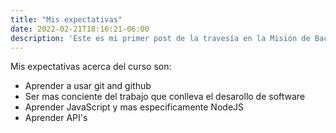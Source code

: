 ```yaml
---
title: "Mis expectativas"
date: 2022-02-21T18:16:21-06:00
description: 'Este es mi primer post de la travesía en la Misión de Backend con Node JS de Launch X.'
---
```


Mis expectativas acerca del curso son:
* Aprender a usar git and github
* Ser mas conciente del trabajo que conlleva el desarollo de software
* Aprender JavaScript y mas especificamente NodeJS
* Aprender API's

